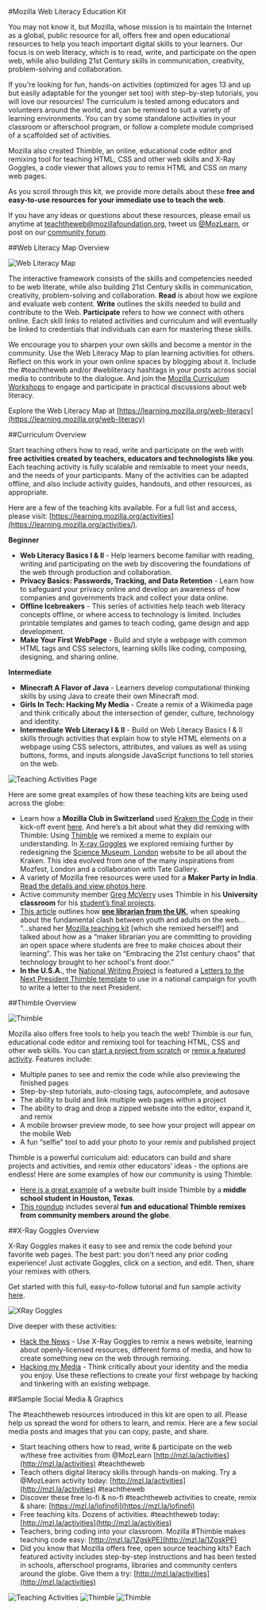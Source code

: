#Mozilla Web Literacy Education Kit

You may not know it, but Mozilla, whose mission is to maintain the Internet as a global, public resource for all, offers free and open educational resources to help you teach important digital skills to your learners. Our focus is on web literacy, which is to read, write, and participate on the open web, while also building 21st Century skills in communication, creativity, problem-solving and collaboration.

If you're looking for fun, hands-on activities (optimized for ages 13 and up but easily adaptable for the younger set too) with step-by-step tutorials, you will love our resources! The curriculum is tested among educators and volunteers around the world, and can be remixed to suit a variety of  learning environments. You can try some standalone activities in your classroom or afterschool program, or follow a complete module comprised of a scaffolded set of activities. 

Mozilla also created Thimble, an online, educational code editor and remixing tool for teaching HTML, CSS and other web skills and X-Ray Goggles, a code viewer that allows you to remix HTML and CSS on many web pages.

As you scroll through this kit, we provide more details about these **free and easy-to-use resources for your immediate use to teach the web**. 

If you have any ideas or questions about these resources, please email us anytime at [teachtheweb@mozillafoundation.org](mailto:teachtheweb@mozillafoundation.org), tweet us [@MozLearn](https://twitter.com/mozlearn), or post on our [community forum](https://forum.learning.mozilla.org). 

##Web Literacy Map Overview

![Web Literacy Map](http://i.imgur.com/HHaOGub.png)

The interactive framework consists of the skills and competencies needed to be web literate, while also building 21st Century skills in communication, creativity, problem-solving and collaboration. **Read** is about how we explore and evaluate web content. **Write** outlines the skills needed to build and contribute to the Web. **Participate** refers to how we connect with others online. Each skill links to related activities and curriculum and will eventually be linked to credentials that individuals can earn for mastering these skills. 

We encourage you to sharpen your own skills and become a mentor in the community. Use the Web Literacy Map to plan learning activities for others. Reflect on this work in your own online spaces by blogging about it. Include the #teachtheweb and/or #webliteracy hashtags in your posts across social media to contribute to the dialogue. And join the [Mozilla Curriculum Workshops](https://learning.mozilla.org/community/curriculum-workshop) to engage and participate in practical discussions about web literacy.

Explore the Web Literacy Map at [https://learning.mozilla.org/web-literacy](https://learning.mozilla.org/web-literacy) 

##Curriculum Overview

Start teaching others how to read, write and participate on the web with **free activities created by teachers, educators and technologists like you**. Each teaching activity is fully scalable and remixable to meet your needs, and the needs of your participants. Many of the activities can be adapted offline, and also include activity guides, handouts, and other resources, as appropriate.

Here are a few of the teaching kits available. For a full list and access, please visit: [https://learning.mozilla.org/activities](https://learning.mozilla.org/activities/).

**Beginner**

* **Web Literacy Basics I & II** - Help learners become familiar with reading, writing and participating on the web by discovering the foundations of the web through production and collaboration.
* **Privacy Basics: Passwords, Tracking, and Data Retention** - Learn how to safeguard your privacy online and develop an awareness of how companies and governments track and collect your data online.
* **Offline Icebreakers** - This series of activities help teach web literacy concepts offline, or where access to technology is limited. Includes printable templates and games to teach coding, game design and app development.
* **Make Your First WebPage** - Build and style a webpage with common HTML tags and CSS selectors, learning skills like coding, composing, designing, and sharing online.

**Intermediate**

* **Minecraft A Flavor of Java** - Learners develop computational thinking skills by using Java to create their own Minecraft mod.
* **Girls In Tech: Hacking My Media** - Create a remix of a Wikimedia page and think critically about the intersection of gender, culture, technology and identity.
* **Intermediate Web Literacy I & II** - Build on Web Literacy Basics I & II skills through activities that explain how to style HTML elements on a webpage using CSS selectors, attributes, and values as well as using buttons, forms, and inputs alongside JavaScript functions to tell stories on the web.

![Teaching Activities Page](http://i.imgur.com/QAZbKmJ.png)

Here are some great examples of how these teaching kits are being used across the globe: 

* Learn how a **Mozilla Club in Switzerland** used [Kraken the Code](http://mozilla.github.io/webmaker-curriculum/WebLiteracyBasics-I/session01-kraken.html) in their kick-off event [here](https://learningfreewheel.wordpress.com/2016/01/25/mozilla-club-lift-off/). And here’s a bit about what they did remixing with Thimble:
    Using [Thimble](https://thimble.mozilla.org/) we remixed a meme to explain our understanding. In [X-ray Goggles](https://goggles.mozilla.org) we explored remixing further by redesigning the [Science Museum, London](http://www.sciencemuseum.org.uk/) website to be all about the Kraken. This idea evolved from one of the many inspirations from Mozfest, London and a collaboration with Tate Gallery.
* A variety of Mozilla free resources were used for a **Maker Party in India**. [Read the details and view photos here](https://rowdymehul.wordpress.com/2015/08/05/maker-party-mega-nashik/).
* Active community member [Greg McVerry](https://twitter.com/jgmac1106) uses Thimble in his **University classroom** for his [student’s final projects](http://edu106.networkedlearningcollaborative.com/pages/fall15-portfolios).
* [This article](http://www.cilip.org.uk/blog/digital-literacy-maker-librarians-mozilla-learning-network) outlines how [**one librarian from the UK**](https://twitter.com/DorineFlies), when speaking about the fundamental clash between youth and adults on the web... 
    “...shared her [Mozilla teaching kit](https://d157rqmxrxj6ey.cloudfront.net/mrskapp/9795/) [which she remixed herself!] and talked about how as a “maker librarian you are committing to providing an open space where students are free to make choices about their learning”. This was her take on “Embracing the 21st century chaos” that technology brought to her school's front door.”
* **In the U.S.A.**, the [National Writing Project](http://letters2president.org/resource/letters-to-the-next-president-2-0-letter-remix/) is featured a [Letters to the Next President Thimble template](https://d157rqmxrxj6ey.cloudfront.net/chadsansing/24389/) to use in a national campaign for youth to write a letter to the next President.

##Thimble Overview 

![Thimble](http://i.imgur.com/URkKz63.jpg)

Mozilla also offers free tools to help you teach the web! Thimble is our fun, educational code editor and remixing tool for teaching HTML, CSS and other web skills. You can [start a project from scratch](https://thimble.mozilla.org) or [remix a featured activity](https://thimble.mozilla.org). Features include:

* Multiple panes to see and remix the code while also previewing the finished pages
* Step-by-step tutorials, auto-closing tags, autocomplete, and autosave
* The ability to build and link multiple web pages within a project
* The ability to drag and drop a zipped website into the editor, expand it, and remix
* A mobile browser preview mode, to see how your project will appear on the mobile Web
* A fun “selfie” tool to add your photo to your remix and published project

Thimble is a powerful curriculum aid: educators can build and share projects and activities, and remix other educators’ ideas - the options are endless! Here are some examples of how our community is using Thimble:

* [Here is a great example](https://d157rqmxrxj6ey.cloudfront.net/sa501428/24680/) of a website built inside Thimble by a **middle school student in Houston, Texas**.
* [This roundup](https://blog.webmaker.org/our-creative-community-thimble-remixes) includes several **fun and educational Thimble remixes from community members around the globe**. 

##X-Ray Goggles Overview 

X-Ray Goggles makes it easy to see and remix the code behind your favorite web pages.
The best part: you don't need any prior coding experience! Just activate Goggles, click on a section, and edit. Then, share your remixes with others. 

Get started with this full, easy-to-follow tutorial and fun sample activity [here](https://goggles.mozilla.org).

![XRay Goggles](http://i.imgur.com/g6VXIpf.png)

Dive deeper with these activities:

* [Hack the News](https://mozilla.github.io/mozilla-club-activity-hack-the-news/#en) - Use X-Ray Goggles to remix a news website, learning about openly-licensed resources, different forms of media, and how to create something new on the web through remixing.
* [Hacking my Media](https://thimbleprojects.org/stephguthrie/48361) - Think critically about your identity and the media you enjoy. Use these reflections to create your first webpage by hacking and tinkering with an existing webpage.

##Sample Social Media & Graphics

The #teachtheweb resources introduced in this kit are open to all. Please help us spread the word for others to learn, and remix. Here are a few social media posts and images that you can copy, paste, and share.

* Start teaching others how to read, write & participate on the web w/these free activities from @MozLearn [http://mzl.la/activities](http://mzl.la/activities) #teachtheweb
* Teach others digital literacy skills through hands-on making. Try a @MozLearn activity today: [http://mzl.la/activities](http://mzl.la/activities) #teachtheweb
* Discover these free lo-fi & no-fi #teachtheweb activities to create, remix & share: [https://mzl.la/lofinofi](https://mzl.la/lofinofi)
* Free teaching kits. Dozens of activities. #teachtheweb today: [http://mzl.la/activities](http://mzl.la/activities)
* Teachers, bring coding into your classroom. Mozilla #Thimble makes teaching code easy: [http://mzl.la/1ZgskPE](http://mzl.la/1ZgskPE)  
* Did you know that Mozilla offers free, open source teaching kits? Each featured activity includes step-by-step instructions and has been tested in schools, afterschool programs, libraries and community centers around the globe. Give them a try: [http://mzl.la/activities](http://mzl.la/activities)

![Teaching Activities](http://i.imgur.com/KE3S4dn.png)
![Thimble](http://i.imgur.com/kAQpNO6.png)
![Thimble](http://i.imgur.com/xpRofX9.png)
